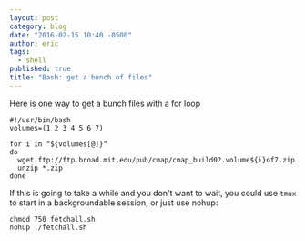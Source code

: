 ```yaml
---
layout: post
category: blog
date: "2016-02-15 10:40 -0500"
author: eric
tags: 
  - shell
published: true
title: "Bash: get a bunch of files"
---
```


Here is one way to get a bunch files with a for loop

```
#!/usr/bin/bash
volumes=(1 2 3 4 5 6 7)

for i in "${volumes[@]}"
do
  wget ftp://ftp.broad.mit.edu/pub/cmap/cmap_build02.volume${i}of7.zip
  unzip *.zip
done
```

If this is going to take a while and you don't want to wait, you could use `tmux` to start in a backgroundable session, or just use nohup:

```
chmod 750 fetchall.sh
nohup ./fetchall.sh
```